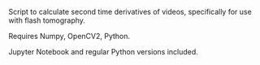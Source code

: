 Script to calculate second time derivatives of videos, specifically for use with flash tomography. 

Requires Numpy, OpenCV2, Python. 

Jupyter Notebook and regular Python versions included. 